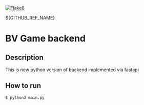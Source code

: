 [![Flake8](https://github.com/BattleVerseIo/GameBack/actions/workflows/flake8.yml/badge.svg?branch=DEV-5_socketio_flake8)](https://github.com/BattleVerseIo/GameBack/actions/workflows/flake8.yml)

${GITHUB_REF_NAME}
# BV Game backend
## Description
This is new python version of backend implemented via fastapi

## How to run  

    $ python3 main.py

